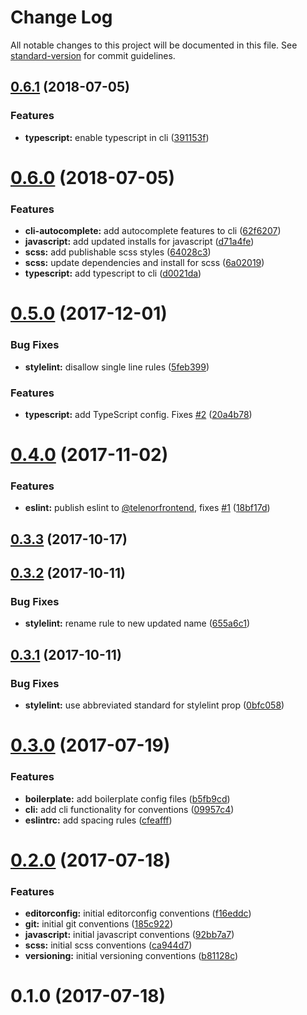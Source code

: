 # Change Log

All notable changes to this project will be documented in this file. See [standard-version](https://github.com/conventional-changelog/standard-version) for commit guidelines.

<a name="0.6.1"></a>
## [0.6.1](https://github.com/TelenorFrontend/conventions/compare/v0.6.0...v0.6.1) (2018-07-05)


### Features

* **typescript:** enable typescript in cli ([391153f](https://github.com/TelenorFrontend/conventions/commit/391153f))



<a name="0.6.0"></a>
# [0.6.0](https://github.com/TelenorFrontend/conventions/compare/v0.5.0...v0.6.0) (2018-07-05)


### Features

* **cli-autocomplete:** add autocomplete features to cli ([62f6207](https://github.com/TelenorFrontend/conventions/commit/62f6207))
* **javascript:** add updated installs for javascript ([d71a4fe](https://github.com/TelenorFrontend/conventions/commit/d71a4fe))
* **scss:** add publishable scss styles ([64028c3](https://github.com/TelenorFrontend/conventions/commit/64028c3))
* **scss:** update dependencies and install for scss ([6a02019](https://github.com/TelenorFrontend/conventions/commit/6a02019))
* **typescript:** add typescript to cli ([d0021da](https://github.com/TelenorFrontend/conventions/commit/d0021da))



<a name="0.5.0"></a>
# [0.5.0](https://github.com/TelenorFrontend/conventions/compare/v0.4.0...v0.5.0) (2017-12-01)


### Bug Fixes

* **stylelint:** disallow single line rules ([5feb399](https://github.com/TelenorFrontend/conventions/commit/5feb399))


### Features

* **typescript:** add TypeScript config. Fixes [#2](https://github.com/TelenorFrontend/conventions/issues/2) ([20a4b78](https://github.com/TelenorFrontend/conventions/commit/20a4b78))



<a name="0.4.0"></a>
# [0.4.0](https://github.com/TelenorFrontend/conventions/compare/v0.3.3...v0.4.0) (2017-11-02)


### Features

* **eslint:** publish eslint to [@telenorfrontend](https://github.com/telenorfrontend), fixes [#1](https://github.com/TelenorFrontend/conventions/issues/1) ([18bf17d](https://github.com/TelenorFrontend/conventions/commit/18bf17d))



<a name="0.3.3"></a>
## [0.3.3](https://github.com/TelenorFrontend/conventions/compare/v0.3.2...v0.3.3) (2017-10-17)



<a name="0.3.2"></a>
## [0.3.2](https://github.com/TelenorFrontend/conventions/compare/v0.3.1...v0.3.2) (2017-10-11)


### Bug Fixes

* **stylelint:** rename rule to new updated name ([655a6c1](https://github.com/TelenorFrontend/conventions/commit/655a6c1))



<a name="0.3.1"></a>
## [0.3.1](https://github.com/TelenorFrontend/conventions/compare/v0.3.0...v0.3.1) (2017-10-11)


### Bug Fixes

* **stylelint:** use abbreviated standard for stylelint prop ([0bfc058](https://github.com/TelenorFrontend/conventions/commit/0bfc058))



<a name="0.3.0"></a>
# [0.3.0](https://github.com/TelenorFrontend/conventions/compare/v0.2.0...v0.3.0) (2017-07-19)


### Features

* **boilerplate:** add boilerplate config files ([b5fb9cd](https://github.com/TelenorFrontend/conventions/commit/b5fb9cd))
* **cli:** add cli functionality for conventions ([09957c4](https://github.com/TelenorFrontend/conventions/commit/09957c4))
* **eslintrc:** add spacing rules ([cfeafff](https://github.com/TelenorFrontend/conventions/commit/cfeafff))



<a name="0.2.0"></a>
# [0.2.0](https://github.com/TelenorFrontend/conventions/compare/v0.1.0...v0.2.0) (2017-07-18)


### Features

* **editorconfig:** initial editorconfig conventions ([f16eddc](https://github.com/TelenorFrontend/conventions/commit/f16eddc))
* **git:** initial git conventions ([185c922](https://github.com/TelenorFrontend/conventions/commit/185c922))
* **javascript:** initial javascript conventions ([92bb7a7](https://github.com/TelenorFrontend/conventions/commit/92bb7a7))
* **scss:** initial scss conventions ([ca944d7](https://github.com/TelenorFrontend/conventions/commit/ca944d7))
* **versioning:** initial versioning conventions ([b81128c](https://github.com/TelenorFrontend/conventions/commit/b81128c))



<a name="0.1.0"></a>
# 0.1.0 (2017-07-18)
